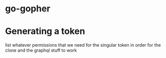 # go-gopher
# Generating a token
list whatever permissions that we need for the singular token in order for the clone and the graphql stuff to work 